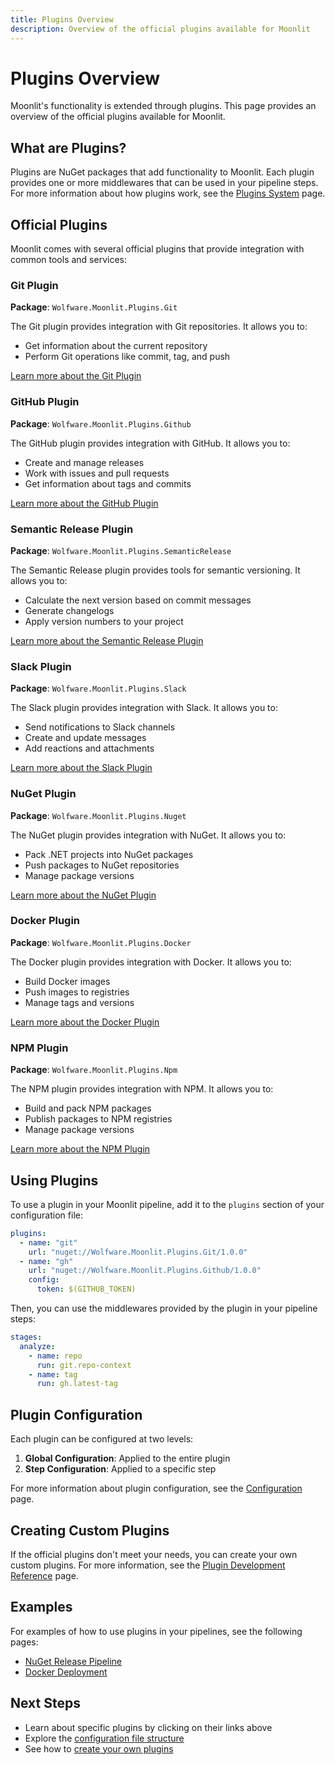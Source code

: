 ```yaml
---
title: Plugins Overview
description: Overview of the official plugins available for Moonlit
---
```


# Plugins Overview

Moonlit's functionality is extended through plugins. This page provides an overview of the official plugins available for Moonlit.

## What are Plugins?

Plugins are NuGet packages that add functionality to Moonlit. Each plugin provides one or more middlewares that can be used in your pipeline steps. For more information about how plugins work, see the [Plugins System](../guide/concepts/plugins.md) page.

## Official Plugins

Moonlit comes with several official plugins that provide integration with common tools and services:

### Git Plugin

**Package**: `Wolfware.Moonlit.Plugins.Git`

The Git plugin provides integration with Git repositories. It allows you to:

- Get information about the current repository
- Perform Git operations like commit, tag, and push

[Learn more about the Git Plugin](./git.md)

### GitHub Plugin

**Package**: `Wolfware.Moonlit.Plugins.Github`

The GitHub plugin provides integration with GitHub. It allows you to:

- Create and manage releases
- Work with issues and pull requests
- Get information about tags and commits

[Learn more about the GitHub Plugin](./github.md)

### Semantic Release Plugin

**Package**: `Wolfware.Moonlit.Plugins.SemanticRelease`

The Semantic Release plugin provides tools for semantic versioning. It allows you to:

- Calculate the next version based on commit messages
- Generate changelogs
- Apply version numbers to your project

[Learn more about the Semantic Release Plugin](./semantic-release.md)

### Slack Plugin

**Package**: `Wolfware.Moonlit.Plugins.Slack`

The Slack plugin provides integration with Slack. It allows you to:

- Send notifications to Slack channels
- Create and update messages
- Add reactions and attachments

[Learn more about the Slack Plugin](./slack.md)

### NuGet Plugin

**Package**: `Wolfware.Moonlit.Plugins.Nuget`

The NuGet plugin provides integration with NuGet. It allows you to:

- Pack .NET projects into NuGet packages
- Push packages to NuGet repositories
- Manage package versions

[Learn more about the NuGet Plugin](./nuget.md)

### Docker Plugin

**Package**: `Wolfware.Moonlit.Plugins.Docker`

The Docker plugin provides integration with Docker. It allows you to:

- Build Docker images
- Push images to registries
- Manage tags and versions

[Learn more about the Docker Plugin](./docker.md)

### NPM Plugin

**Package**: `Wolfware.Moonlit.Plugins.Npm`

The NPM plugin provides integration with NPM. It allows you to:

- Build and pack NPM packages
- Publish packages to NPM registries
- Manage package versions

[Learn more about the NPM Plugin](./npm.md)

## Using Plugins

To use a plugin in your Moonlit pipeline, add it to the `plugins` section of your configuration file:

```yaml
plugins:
  - name: "git"
    url: "nuget://Wolfware.Moonlit.Plugins.Git/1.0.0"
  - name: "gh"
    url: "nuget://Wolfware.Moonlit.Plugins.Github/1.0.0"
    config:
      token: $(GITHUB_TOKEN)
```

Then, you can use the middlewares provided by the plugin in your pipeline steps:

```yaml
stages:
  analyze:
    - name: repo
      run: git.repo-context
    - name: tag
      run: gh.latest-tag
```

## Plugin Configuration

Each plugin can be configured at two levels:

1. **Global Configuration**: Applied to the entire plugin
2. **Step Configuration**: Applied to a specific step

For more information about plugin configuration, see the [Configuration](../guide/concepts/configuration.md) page.

## Creating Custom Plugins

If the official plugins don't meet your needs, you can create your own custom plugins. For more information, see the [Plugin Development Reference](../reference/plugin-development.md) page.

## Examples

For examples of how to use plugins in your pipelines, see the following pages:

- [NuGet Release Pipeline](./examples/nuget-release.md)
- [Docker Deployment](./examples/docker-deployment.md)

## Next Steps

- Learn about specific plugins by clicking on their links above
- Explore the [configuration file structure](../reference/config-file.md)
- See how to [create your own plugins](../reference/plugin-development.md)